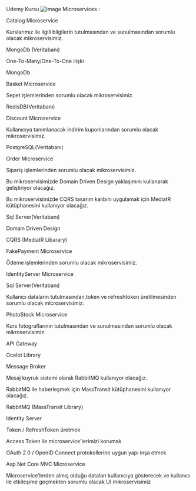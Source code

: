 Udemy Kursu
![image](https://user-images.githubusercontent.com/81268272/215898888-34be5aa1-9036-4e7f-8b0d-ec820e815db0.png)
Microservices :

Catalog Microservice

Kurslarımız ile ilgili bilgilerin tutulmasından ve sunulmasından sorumlu olacak mikroservisimiz.

MongoDb (Veritabanı)

One-To-Many/One-To-One ilişki

MongoDb

Basket Microservice

Sepet işlemlerinden sorumlu olacak mikroservisimiz.

RedisDB(Veritabanı)

Discount Microservice

Kullanıcıya tanımlanacak indirim kuponlarından sorumlu olacak mikroservisimiz.

PostgreSQL(Veritabanı)

Order Microservice

Sipariş işlemlerinden sorumlu olacak mikroservisimiz.

Bu mikroservisimizde Domain Driven Design yaklaşımını kullanarak geliştiriyor olacağız.

Bu mikroservisimizde CQRS tasarım kalıbını uygulamak için MediatR kütüphanesini kullanıyor olacağız.

Sql Server(Veritabanı)

Domain Driven Design

CQRS (MediatR Libarary)

FakePayment Microservice

Ödeme işlemlerinden sorumlu olacak mikroservisimiz.

IdentityServer Microservice

Sql Server(Veritabanı)

Kullanıcı dataların tutulmasından,token ve refreshtoken üretilmesinden sorumlu olacak microservisimiz.

PhotoStock Microservice

Kurs fotograflarının tutulmasından ve sunulmasından sorumlu olacak mikroservisimiz.

API Gateway

Ocelot Library

Message Broker

Mesaj kuyruk sistemi olarak RabbitMQ kullanıyor olacağız.

RabbitMQ ile haberleşmek için MassTransit kütüphanesini kullanıyor olacağız.

RabbitMQ (MassTransit Library)

Identity Server

Token / RefreshToken üretmek

Access Token ile microservice'lerimizi korumak

OAuth 2.0 / OpenID Connect protokollerine uygun yapı inşa etmek

Asp.Net Core MVC Microservice

Microservice'lerden almış olduğu dataları kullanıcıya gösterecek ve kullanıcı ile etkileşime geçmekten sorumlu olacak UI mikroservisimiz
